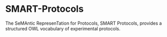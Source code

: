 SMART-Protocols
===============
The SeMAntic RepresenTation for Protocols, SMART Protocols, provides a structured OWL vocabulary of experimental protocols.
